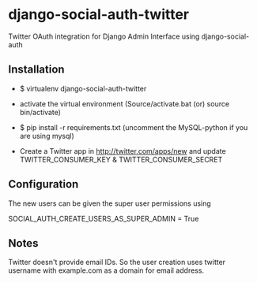 django-social-auth-twitter
==========================

Twitter OAuth integration for Django Admin Interface using django-social-auth 


Installation
------------

- $ virtualenv django-social-auth-twitter
- activate the virtual environment (Source/activate.bat (or)  source bin/activate) 
- $ pip install -r requirements.txt (uncomment the MySQL-python if you are using mysql)

- Create a Twitter app in http://twitter.com/apps/new and update TWITTER_CONSUMER_KEY & TWITTER_CONSUMER_SECRET

Configuration
------------

The new users can be given the super user permissions using

SOCIAL_AUTH_CREATE_USERS_AS_SUPER_ADMIN = True

Notes
-----

Twitter doesn't provide email IDs. So the user creation uses twitter username with example.com as a domain for email address.